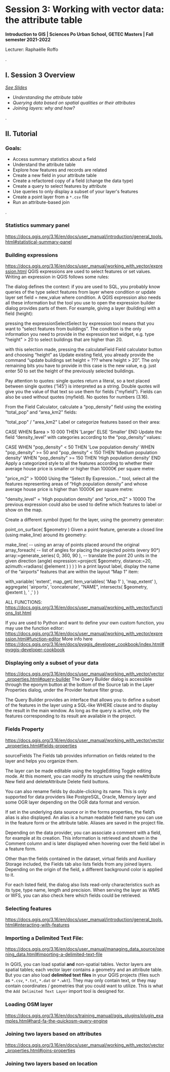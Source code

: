 # Session 3: Working with vector data: the attribute table

**Introduction to GIS | Sciences Po Urban School, GETEC Masters | Fall semester 2021-2022**

Lecturer: Raphaëlle Roffo

.

## **I. Session 3 Overview** 

*[See Slides](xxxxxxx)*

- *Understanding the attribute table*
- *Querying data based on spatial qualities or their attributes*
- *Joining layers: why and how?*

.
## **II. Tutorial**

### Goals:

- Access summary statistics about a field
- Understand the attribute table
- Explore how features and records are related
- Create a new field in your attribute table 
- Create a refactored copy of a field (change the data type)
- Create a query to select features by attribute
- Use queries to only display a subset of your layer's features
- Create a point layer from a `*.csv` file
- Run an attribute-based join


.

### Statistics summary panel
https://docs.qgis.org/3.16/en/docs/user_manual/introduction/general_tools.html#statistical-summary-panel


### Building expressions
https://docs.qgis.org/3.16/en/docs/user_manual/working_with_vector/expression.html 
QGIS expressions are used to select features or set values. Writing an expression in QGIS follows some rules:

The dialog defines the context: if you are used to SQL, you probably know queries of the type select features from layer where condition or update layer set field = new_value where condition. A QGIS expression also needs all these information but the tool you use to open the expression builder dialog provides parts of them. For example, giving a layer (building) with a field (height):

pressing the expressionSelectSelect by expression tool means that you want to “select features from buildings”. The condition is the only information you need to provide in the expression text widget, e.g. type "height" > 20 to select buildings that are higher than 20.

with this selection made, pressing the calculateField Field calculator button and choosing “height” as Update existing field, you already provide the command “update buildings set height = ??? where height > 20”. The only remaining bits you have to provide in this case is the new value, e.g. just enter 50 to set the height of the previously selected buildings.

Pay attention to quotes: single quotes return a literal, so a text placed between single quotes ('145') is interpreted as a string. Double quotes will give you the value of that text so use them for fields ("myfield"). Fields can also be used without quotes (myfield). No quotes for numbers (3.16).


From the Field Calculator, calculate a “pop_density” field using the existing “total_pop” and “area_km2” fields:

"total_pop" / "area_km2"
Label or categorize features based on their area:

CASE WHEN $area > 10 000 THEN 'Larger' ELSE 'Smaller' END
Update the field “density_level” with categories according to the “pop_density” values:

CASE WHEN "pop_density" < 50 THEN 'Low population density'
     WHEN "pop_density" >= 50 and "pop_density" < 150 THEN 'Medium population density'
     WHEN "pop_density" >= 150 THEN 'High population density'
END
Apply a categorized style to all the features according to whether their average house price is smaller or higher than 10000€ per square metre:

"price_m2" > 10000
Using the “Select By Expression…” tool, select all the features representing areas of “High population density” and whose average house price is higher than 10000€ per square metre:

"density_level" = 'High population density' and "price_m2" > 10000
The previous expression could also be used to define which features to label or show on the map.

Create a different symbol (type) for the layer, using the geometry generator:

point_on_surface( $geometry )
Given a point feature, generate a closed line (using make_line) around its geometry:

make_line(
  -- using an array of points placed around the original
  array_foreach(
    -- list of angles for placing the projected points (every 90°)
    array:=generate_series( 0, 360, 90 ),
    -- translate the point 20 units in the given direction (angle)
    expression:=project( $geometry, distance:=20, azimuth:=radians( @element ) )
  )
)
In a print layout label, display the name of the “airports” features that are within the layout “Map 1” item:

with_variable( 'extent',
               map_get( item_variables( 'Map 1' ), 'map_extent' ),
               aggregate( 'airports', 'concatenate', "NAME",
                          intersects( $geometry, @extent ), ' ,'
                        )
             )





ALL FUNCTIONS: https://docs.qgis.org/3.16/en/docs/user_manual/working_with_vector/functions_list.html 


If you are used to Python and want to define your own custom function, you may use the function editor: https://docs.qgis.org/3.16/en/docs/user_manual/working_with_vector/expression.html#function-editor 
More info here https://docs.qgis.org/3.16/en/docs/pyqgis_developer_cookbook/index.html#pyqgis-developer-cookbook 















### Displaying only a subset of your data
https://docs.qgis.org/3.16/en/docs/user_manual/working_with_vector/vector_properties.html#query-builder
The Query Builder dialog is accessible through the eponym button at the bottom of the Source tab in the Layer Properties dialog, under the Provider feature filter group.

The Query Builder provides an interface that allows you to define a subset of the features in the layer using a SQL-like WHERE clause and to display the result in the main window. As long as the query is active, only the features corresponding to its result are available in the project.




### Fields Property 
https://docs.qgis.org/3.16/en/docs/user_manual/working_with_vector/vector_properties.html#fields-properties 

sourceFields The Fields tab provides information on fields related to the layer and helps you organize them.

The layer can be made editable using the toggleEditing Toggle editing mode. At this moment, you can modify its structure using the newAttribute New field and deleteAttribute Delete field buttons.

You can also rename fields by double-clicking its name. This is only supported for data providers like PostgreSQL, Oracle, Memory layer and some OGR layer depending on the OGR data format and version.

If set in the underlying data source or in the forms properties, the field’s alias is also displayed. An alias is a human readable field name you can use in the feature form or the attribute table. Aliases are saved in the project file.

Depending on the data provider, you can associate a comment with a field, for example at its creation. This information is retrieved and shown in the Comment column and is later displayed when hovering over the field label in a feature form.

Other than the fields contained in the dataset, virtual fields and Auxiliary Storage included, the Fields tab also lists fields from any joined layers. Depending on the origin of the field, a different background color is applied to it.

For each listed field, the dialog also lists read-only characteristics such as its type, type name, length and precision. When serving the layer as WMS or WFS, you can also check here which fields could be retrieved.




### Selecting features
https://docs.qgis.org/3.16/en/docs/user_manual/introduction/general_tools.html#interacting-with-features


### Importing a Delimited Text File:
https://docs.qgis.org/3.16/en/docs/user_manual/managing_data_source/opening_data.html#importing-a-delimited-text-file 

In QGIS, you can load spatial **and** non-spatial tables. Vector layers are spatial tables; each vector layer contains a geometry and an attribute table. But you can also load **delimited text files** in your QGIS projects (files such as `*.csv`, `*.txt`, `*.dat` or `*.wkt`). They may only contain text, or they may contain coordinates / geometries that you could want to utilize. This is what the `Add Delimited Text Layer` import tool is designed for.



### Loading OSM layer
https://docs.qgis.org/3.16/en/docs/training_manual/qgis_plugins/plugin_examples.html#hard-fa-the-quickosm-query-engine 


### Joining two layers based on attributes
https://docs.qgis.org/3.16/en/docs/user_manual/working_with_vector/vector_properties.html#joins-properties

### Joining two layers based on location